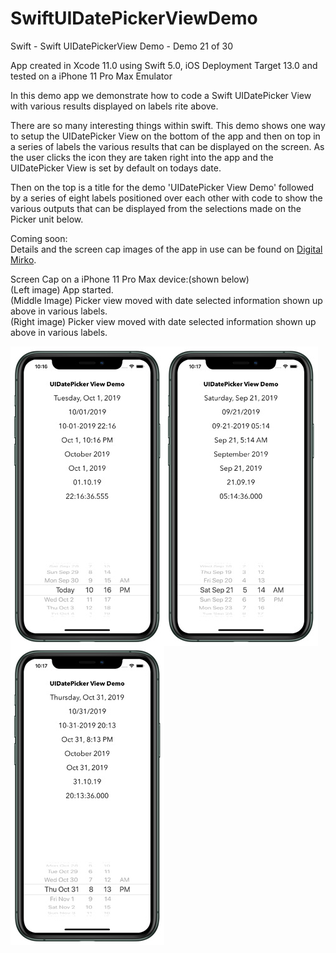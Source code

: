 # SwiftUIDatePickerViewDemo
Swift - Swift UIDatePickerView Demo - Demo 21 of 30

App created in Xcode 11.0 using Swift 5.0, iOS Deployment Target 13.0 and tested on a iPhone 11 Pro Max Emulator

In this demo app we demonstrate how to code a Swift UIDatePicker View with various results displayed on labels rite above.

There are so many interesting things within swift. This demo shows one way to setup the UIDatePicker View on the bottom of 
the app and then on top in a series of labels the various results that can be displayed on the screen. As the user clicks
the icon they are taken right into the app and the UIDatePicker View is set by default on todays date.

Then on the top is a title for the demo 'UIDatePicker View Demo' followed by a series of eight labels positioned over each
other with code to show the various outputs that can be displayed from the selections made on the Picker unit below.
        
Coming soon:<br>
Details and the screen cap images of the app in use can be found on <a href="http://digitalmirko.com/iOSApps.html">Digital Mirko</a>.

Screen Cap on a iPhone 11 Pro Max device:(shown below)</br>
(Left image) App started.<br>
(Middle Image) Picker view moved with date selected information shown up above in various labels.<br>
(Right image) Picker view moved with date selected information shown up above in various labels.<br>
<p>
  <img align="left" src="https://github.com/digitalMirko/SwiftUIDatePickerViewDemo/blob/master/github-iPhone11ProMaxSwiftUIDatePickerViewDemo01.jpg?raw=true" width="246"/>
  <img align="left" src="https://github.com/digitalMirko/SwiftUIDatePickerViewDemo/blob/master/github-iPhone11ProMaxSwiftUIDatePickerViewDemo02.jpg?raw=true" width="246"/>
  <img align="left" src="https://github.com/digitalMirko/SwiftUIDatePickerViewDemo/blob/master/github-iPhone11ProMaxSwiftUIDatePickerViewDemo03.jpg?raw=true" width="246"/>

</p>
